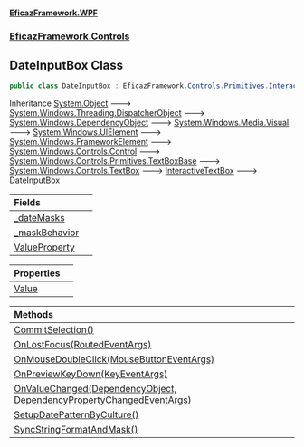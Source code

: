 #### [EficazFramework.WPF](EficazFrameworkWPF.md 'EficazFramework WPF')
### [EficazFramework.Controls](EficazFrameworkWPF.md#EficazFramework.Controls 'EficazFramework.Controls')

## DateInputBox Class

```csharp
public class DateInputBox : EficazFramework.Controls.Primitives.InteractiveTextBox
```

Inheritance [System.Object](https://docs.microsoft.com/en-us/dotnet/api/System.Object 'System.Object') &#129106; [System.Windows.Threading.DispatcherObject](https://docs.microsoft.com/en-us/dotnet/api/System.Windows.Threading.DispatcherObject 'System.Windows.Threading.DispatcherObject') &#129106; [System.Windows.DependencyObject](https://docs.microsoft.com/en-us/dotnet/api/System.Windows.DependencyObject 'System.Windows.DependencyObject') &#129106; [System.Windows.Media.Visual](https://docs.microsoft.com/en-us/dotnet/api/System.Windows.Media.Visual 'System.Windows.Media.Visual') &#129106; [System.Windows.UIElement](https://docs.microsoft.com/en-us/dotnet/api/System.Windows.UIElement 'System.Windows.UIElement') &#129106; [System.Windows.FrameworkElement](https://docs.microsoft.com/en-us/dotnet/api/System.Windows.FrameworkElement 'System.Windows.FrameworkElement') &#129106; [System.Windows.Controls.Control](https://docs.microsoft.com/en-us/dotnet/api/System.Windows.Controls.Control 'System.Windows.Controls.Control') &#129106; [System.Windows.Controls.Primitives.TextBoxBase](https://docs.microsoft.com/en-us/dotnet/api/System.Windows.Controls.Primitives.TextBoxBase 'System.Windows.Controls.Primitives.TextBoxBase') &#129106; [System.Windows.Controls.TextBox](https://docs.microsoft.com/en-us/dotnet/api/System.Windows.Controls.TextBox 'System.Windows.Controls.TextBox') &#129106; [InteractiveTextBox](EficazFramework.Controls.Primitives/InteractiveTextBox.md 'EficazFramework.Controls.Primitives.InteractiveTextBox') &#129106; DateInputBox

| Fields | |
| :--- | :--- |
| [_dateMasks](EficazFramework.Controls/DateInputBox/_dateMasks.md 'EficazFramework.Controls.DateInputBox._dateMasks') | |
| [_maskBehavior](EficazFramework.Controls/DateInputBox/_maskBehavior.md 'EficazFramework.Controls.DateInputBox._maskBehavior') | |
| [ValueProperty](EficazFramework.Controls/DateInputBox/ValueProperty.md 'EficazFramework.Controls.DateInputBox.ValueProperty') | |

| Properties | |
| :--- | :--- |
| [Value](EficazFramework.Controls/DateInputBox/Value.md 'EficazFramework.Controls.DateInputBox.Value') | |

| Methods | |
| :--- | :--- |
| [CommitSelection()](EficazFramework.Controls/DateInputBox/CommitSelection().md 'EficazFramework.Controls.DateInputBox.CommitSelection()') | |
| [OnLostFocus(RoutedEventArgs)](EficazFramework.Controls/DateInputBox/OnLostFocus(RoutedEventArgs).md 'EficazFramework.Controls.DateInputBox.OnLostFocus(System.Windows.RoutedEventArgs)') | |
| [OnMouseDoubleClick(MouseButtonEventArgs)](EficazFramework.Controls/DateInputBox/OnMouseDoubleClick(MouseButtonEventArgs).md 'EficazFramework.Controls.DateInputBox.OnMouseDoubleClick(System.Windows.Input.MouseButtonEventArgs)') | |
| [OnPreviewKeyDown(KeyEventArgs)](EficazFramework.Controls/DateInputBox/OnPreviewKeyDown(KeyEventArgs).md 'EficazFramework.Controls.DateInputBox.OnPreviewKeyDown(System.Windows.Input.KeyEventArgs)') | |
| [OnValueChanged(DependencyObject, DependencyPropertyChangedEventArgs)](EficazFramework.Controls/DateInputBox/OnValueChanged(DependencyObject,DependencyPropertyChangedEventArgs).md 'EficazFramework.Controls.DateInputBox.OnValueChanged(System.Windows.DependencyObject, System.Windows.DependencyPropertyChangedEventArgs)') | |
| [SetupDatePatternByCulture()](EficazFramework.Controls/DateInputBox/SetupDatePatternByCulture().md 'EficazFramework.Controls.DateInputBox.SetupDatePatternByCulture()') | |
| [SyncStringFormatAndMask()](EficazFramework.Controls/DateInputBox/SyncStringFormatAndMask().md 'EficazFramework.Controls.DateInputBox.SyncStringFormatAndMask()') | |
